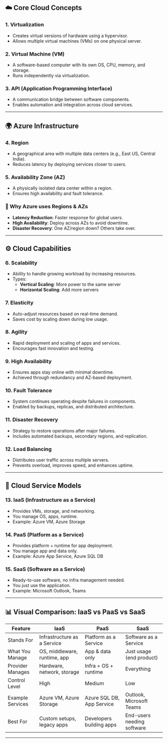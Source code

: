## ☁️ Core Cloud Concepts

### 1. Virtualization  
- Creates virtual versions of hardware using a hypervisor.  
- Allows multiple virtual machines (VMs) on one physical server.

### 2. Virtual Machine (VM)  
- A software-based computer with its own OS, CPU, memory, and storage.  
- Runs independently via virtualization.

### 3. API (Application Programming Interface)  
- A communication bridge between software components.  
- Enables automation and integration across cloud services.

---

## 🌍 Azure Infrastructure

### 4. Region  
- A geographical area with multiple data centers (e.g., East US, Central India).  
- Reduces latency by deploying services closer to users.

### 5. Availability Zone (AZ)  
- A physically isolated data center within a region.  
- Ensures high availability and fault tolerance.

### 🔁 Why Azure uses Regions & AZs  
- **Latency Reduction**: Faster response for global users.  
- **High Availability**: Deploy across AZs to avoid downtime.  
- **Disaster Recovery**: One AZ/region down? Others take over.

---

## ⚙️ Cloud Capabilities

### 6. Scalability  
- Ability to handle growing workload by increasing resources.  
- Types:  
  - **Vertical Scaling**: More power to the same server  
  - **Horizontal Scaling**: Add more servers

### 7. Elasticity  
- Auto-adjust resources based on real-time demand.  
- Saves cost by scaling down during low usage.

### 8. Agility  
- Rapid deployment and scaling of apps and services.  
- Encourages fast innovation and testing.

### 9. High Availability  
- Ensures apps stay online with minimal downtime.  
- Achieved through redundancy and AZ-based deployment.

### 10. Fault Tolerance  
- System continues operating despite failures in components.  
- Enabled by backups, replicas, and distributed architecture.

### 11. Disaster Recovery  
- Strategy to restore operations after major failures.  
- Includes automated backups, secondary regions, and replication.

### 12. Load Balancing  
- Distributes user traffic across multiple servers.  
- Prevents overload, improves speed, and enhances uptime.

---

## 🧱 Cloud Service Models

### 13. IaaS (Infrastructure as a Service)  
- Provides VMs, storage, and networking.  
- You manage OS, apps, runtime.  
- Example: Azure VM, Azure Storage

### 14. PaaS (Platform as a Service)  
- Provides platform + runtime for app deployment.  
- You manage app and data only.  
- Example: Azure App Service, Azure SQL DB

### 15. SaaS (Software as a Service)  
- Ready-to-use software, no infra management needed.  
- You just use the application.  
- Example: Microsoft Outlook, Teams

---

## 📊 Visual Comparison: IaaS vs PaaS vs SaaS

| Feature            | IaaS                          | PaaS                            | SaaS                          |
|--------------------|-------------------------------|----------------------------------|-------------------------------|
| Stands For         | Infrastructure as a Service   | Platform as a Service            | Software as a Service         |
| What You Manage    | OS, middleware, runtime, app  | App & data only                  | Just usage (end product)      |
| Provider Manages   | Hardware, network, storage    | Infra + OS + runtime             | Everything                    |
| Control Level      | High                          | Medium                           | Low                           |
| Example Services   | Azure VM, Azure Storage       | Azure SQL DB, App Service        | Outlook, Microsoft Teams      |
| Best For           | Custom setups, legacy apps    | Developers building apps         | End-users needing software    |

---
